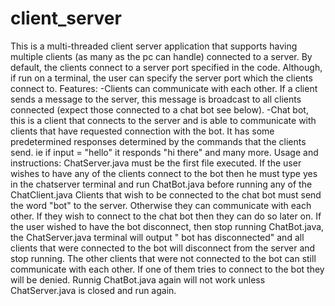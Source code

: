 # client_server
This is a multi-threaded client server application that supports having multiple clients (as many as the pc can handle) connected to a server. By default, the clients connect to a server port specified in the code. Although, if run on a terminal, the user can specify the server port which the clients connect to. 
Features:
-Clients can communicate with each other. If a client sends a message to the server, this message is broadcast to all clients connected (expect those connected to a chat bot see below).
-Chat bot, this is a client that connects to the server and is able to communicate with clients that have requested connection with the bot. It has some predetermined responses determined by the commands that the clients send. ie if input = "hello" it responds "hi there" and many more. 
Usage and instructions:
ChatServer.java must be the first file executed.
If the user wishes to have any of the clients connect to the bot then he must type yes in the chatserver terminal and run ChatBot.java before running any of the ChatClient.java
Clients that wish to be connected to the chat bot must send the word "bot" to the server. Otherwise they can communicate with each other. If they wish to connect to the chat bot then they can do so later on.
If the user wished to have the bot disconnect, then stop running ChatBot.java, the ChatServer.java terminal will output " bot has disconnected" and all clients that were connected to the bot will disconnect from the server and stop running. The other clients that were not connected to the bot can still communicate with each other. If one of them tries to connect to the bot they will be denied. Runnig ChatBot.java again will not work unless ChatServer.java is closed and run again. 
